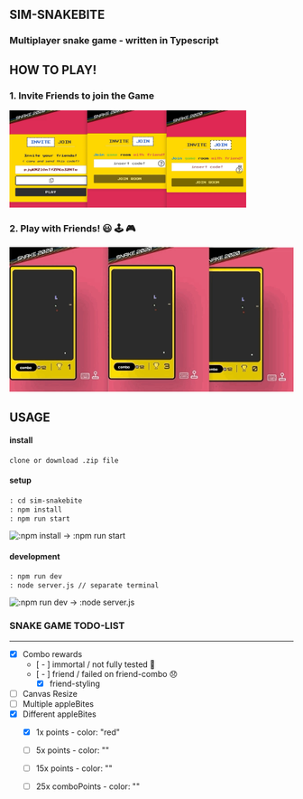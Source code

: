 ## SIM-SNAKEBITE  

### Multiplayer snake game - written in Typescript

## HOW TO PLAY!  

### 1. Invite Friends to join the Game

<img src="/snake_join.jpg" alt="snake jpg" width="420" >  

### 2. Play with Friends! 😃 🕹 🎮
<img src="/snake_low.gif" alt="snake gif">  

## USAGE   

#### install 

    clone or download .zip file  

#### setup  

    : cd sim-snakebite
    : npm install  
    : npm run start  

![:npm install -> :npm run start](setup_low.gif)  

#### development 

    : npm run dev  
    : node server.js // separate terminal  

![:npm run dev -> :node server.js](setupDev.gif)  

### SNAKE GAME TODO-LIST  
------------------------------
-[x] Combo rewards  
  - [ - ] immortal / not fully tested 🤔  
  - [ - ] friend / failed on friend-combo 😞  
      - [x] friend-styling  
-[ ] Canvas Resize  
-[ ] Multiple appleBites  
-[x] Different appleBites  
  - [x] 1x points - color: "red"  
  - [ ] 5x points - color: ""  
  - [ ] 15x points - color: ""  
  - [ ] 25x comboPoints - color: ""  

